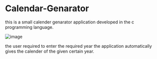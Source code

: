 # Calendar-Genarator

this is a small calender genarator application developed in the c programming language.


![image](https://user-images.githubusercontent.com/88368215/158637492-c9fd9f6b-9d3e-4627-8fc5-862ca4e76654.png)



the user required to enter the required year the application automatically gives the calender of the given certain year.
